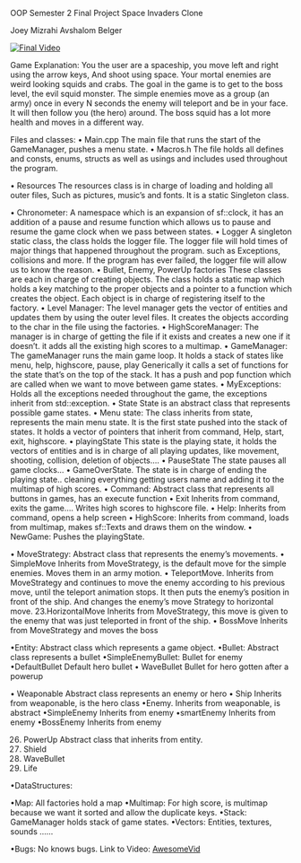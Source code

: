 OOP Semester 2 Final Project 
Space Invaders Clone

Joey Mizrahi 
Avshalom Belger 

[![Final Video](OOP2_Project_Space_Invaders/Sprites/final.gif)](https://www.youtube.com/watch?v=SLQuXSj7Ak8)


Game Explanation:
You the user are a spaceship, you move left and right using the arrow keys,
And shoot using space. Your mortal enemies are weird looking squids and crabs.
The goal in the game is to get to the boss level, the evil squid monster.
The simple enemies move as a group (an army) once in every N seconds the enemy will teleport and be in your face. It will then follow you (the hero) around.
The boss squid has a lot more health and moves in a different way.

Files and classes:
• Main.cpp 
  The main file that runs the start of the GameManager, pushes a menu state.
• Macros.h 
  The file holds all defines and consts, enums, structs as well as usings and includes used throughout the program.

• Resources
 The resources class is in charge of loading and holding all outer files, 
 Such as pictures, music’s and fonts.
 It is a static Singleton class.

• Chronometer:
  A namespace which is an expansion of sf::clock, it has an addition of a pause and resume function which allows us to pause and resume the game clock when we 	                   pass between states.
• Logger
  A singleton static class, the class holds the logger file. The logger file will hold times of major things that happened throughout the program. such as Exceptions, collisions   and more.
If the program has ever failed, the logger file will allow us to know the reason.
•	Bullet, Enemy, PowerUp factories
These classes are each in charge of creating objects.
The class holds a static map which holds a key matching to the proper objects and a pointer to a function which creates the object. Each object is in charge of registering itself to the factory.
	•	Level Manager:
The level manager gets the vector of entities and updates them by using the outer level files. It creates the objects according to the char in the file using the factories.
	•	HighScoreManager:
The manager is in charge of getting the file if it exists and creates a new one if it doesn’t. it adds all the existing high scores to a multimap.
	•	GameManager:
The gameManager runs the main game loop.
It holds a stack of states like menu, help, highscore, pause, play 
Generically it calls a set of functions for the state that’s on the top of the stack.
It has a push and pop function which are called when we want to move between game states.
	•	MyExceptions:
Holds all the exceptions needed throughout the game, the exceptions inherit from std::exception.
	•	State
State is an abstract class that represents possible game states.
	•	Menu state:
The class inherits from state, represents the main menu state.
It is the first state pushed into the stack of states.
It holds a vector of pointers that inherit from command,
Help, start, exit, highscore.
	•	playingState
This state is the playing state, it holds the vectors of entities and is in charge of all playing updates, like movement, shooting, collision, deletion of objects….
	•	PauseState
The state pauses all game clocks…
	•	GameOverState.
The state is in charge of ending the playing state.. cleaning everything getting users name and adding it to the multimap of high scores.
	•	Command:
Abstract class that represents all buttons in games, has an execute function
	•	Exit
Inherits from command, exits the game…. Writes high scores to highscore file.
	•	Help:
Inherits from command, opens a help screen
	•	HighScore:
Inherits from command, loads from multimap, makes sf::Texts and draws them on the window.
	•	NewGame:
Pushes the playingState.

•	MoveStrategy:
Abstract class that represents the enemy’s movements.
	•	SimpleMove
Inherits from MoveStrategy, is the default move for the simple enemies.
Moves them in an army motion.
•	TeleportMove.
Inherits from MoveStrategy and continues to move the enemy according to his previous move, until the teleport animation stops. It then puts the enemy’s position in front of the ship. And changes the enemy’s move Strategy to horizontal move.
	23.HorizontalMove
     Inherits from MoveStrategy, this move is given to the enemy that was just 
     teleported in front of the ship.
•	BossMove
Inherits from MoveStrategy and moves the boss

•Entity:
Abstract class which represents a game object.
•Bullet:
Abstract class represents a bullet
•SimpleEnemyBullet:
Bullet for enemy
•DefaultBullet
Default hero bullet
•	WaveBullet
Bullet for hero gotten after a powerup

•	Weaponable
Abstract class represents an enemy or hero
•	Ship
Inherits from weaponable, is the hero class
•Enemy.
Inherits from weaponable, is abstract
•SimpleEnemy
Inherits from enemy
•smartEnemy
Inherits from enemy
•BossEnemy
Inherits from enemy
	
26. PowerUp
       Abstract class that inherits from entity.
27. Shield
28. WaveBullet
29. Life


•DataStructures:

•Map:
All factories hold a map
•Multimap:
For high score, is multimap because we want it sorted and allow the duplicate keys.
•Stack:
GameManager holds stack of game states.
•Vectors:
Entities, textures, sounds …… 

•Bugs:
No knows bugs.
Link to Video: [AwesomeVid](https://www.youtube.com/watch?v=SLQuXSj7Ak8)


	
